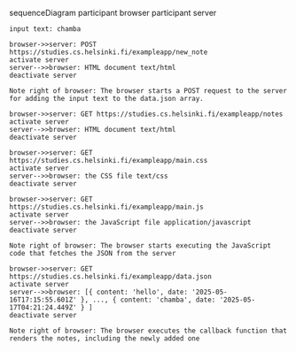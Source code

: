 sequenceDiagram
participant browser
participant server

    input text: chamba

    browser->>server: POST https://studies.cs.helsinki.fi/exampleapp/new_note
    activate server
    server-->>browser: HTML document text/html
    deactivate server

    Note right of browser: The browser starts a POST request to the server for adding the input text to the data.json array.

    browser->>server: GET https://studies.cs.helsinki.fi/exampleapp/notes
    activate server
    server-->>browser: HTML document text/html
    deactivate server

    browser->>server: GET https://studies.cs.helsinki.fi/exampleapp/main.css
    activate server
    server-->>browser: the CSS file text/css
    deactivate server

    browser->>server: GET https://studies.cs.helsinki.fi/exampleapp/main.js
    activate server
    server-->>browser: the JavaScript file application/javascript
    deactivate server

    Note right of browser: The browser starts executing the JavaScript code that fetches the JSON from the server

    browser->>server: GET https://studies.cs.helsinki.fi/exampleapp/data.json
    activate server
    server-->>browser: [{ content: 'hello', date: '2025-05-16T17:15:55.601Z' }, ..., { content: 'chamba', date: '2025-05-17T04:21:24.449Z' } ]
    deactivate server

    Note right of browser: The browser executes the callback function that renders the notes, including the newly added one
